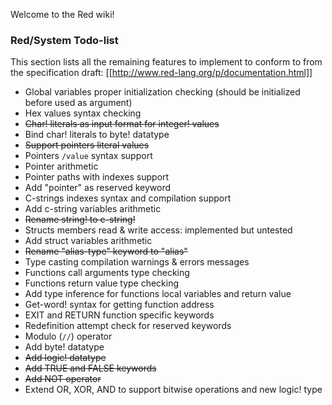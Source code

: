 Welcome to the Red wiki!

### Red/System Todo-list

This section lists all the remaining features to implement to conform to
from the specification draft: [[http://www.red-lang.org/p/documentation.html]]

* Global variables proper initialization checking (should be initialized before used as argument)
* Hex values syntax checking
* <strike>Char! literals as input format for integer! values</strike>
* Bind char! literals to byte! datatype
* <strike>Support pointers literal values</strike>
* Pointers `/value` syntax support
* Pointer arithmetic
* Pointer paths with indexes support
* Add "pointer" as reserved keyword
* C-strings indexes syntax and compilation support
* Add c-string variables arithmetic
* <strike>Rename string! to c-string!</strike>
* Structs members read & write access: implemented but untested
* Add struct variables arithmetic
* <strike>Rename "alias-type" keyword to "alias"</strike>
* Type casting compilation warnings & errors messages
* Functions call arguments type checking
* Functions return value type checking
* Add type inference for functions local variables and return value
* Get-word! syntax for getting function address
* EXIT and RETURN function specific keywords
* Redefinition attempt check for reserved keywords
* Modulo (`//`) operator
* Add byte! datatype
* <strike>Add logic! datatype</strike>
* <strike>Add TRUE and FALSE keywords</strike>
* <strike>Add NOT operator</strike>
* Extend OR, XOR, AND to support bitwise operations and new logic! type

